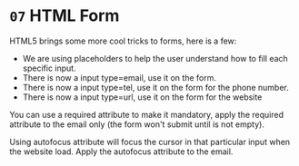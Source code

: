 # `07` HTML Form

HTML5 brings some more cool tricks to forms, here is a few:

- We are using placeholders to help the user understand how to fill each specific input.
- There is now a input type=email, use it on the form.
- There is now a input type=tel, use it on the form for the phone number.
- There is now a input type=url, use it on the form for the website

You can use a required attribute to make it mandatory, apply the required attribute to the email only (the form won't submit until is not empty).

Using autofocus attribute will focus the cursor in that particular input when the website load. Apply the autofocus attribute to the email.

